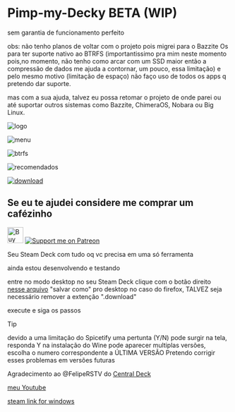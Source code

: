 # Pimp-my-Decky BETA (WIP)
sem garantia de funcionamento perfeito

obs: não tenho planos de voltar com o projeto
pois migrei para o Bazzite Os para ter suporte nativo ao BTRFS
(importantissimo pra mim neste momento pois,no momento, não tenho como arcar com um SSD maior então a compressão de dados me ajuda a contornar, um pouco, essa limitação)
e pelo mesmo motivo (limitação de espaço) não faço uso de todos os apps q pretendo dar suporte.

mas com a sua ajuda, talvez eu possa retomar o projeto de onde parei ou até suportar outros sistemas como Bazzite, ChimeraOS, Nobara ou Big Linux.

![logo](https://github.com/user-attachments/assets/0d648b20-ad0a-4189-a978-c65ec644fe4b)

![menu](https://github.com/user-attachments/assets/25df8358-b1d6-4bd9-8f24-778ff274236b)

![btrfs](https://github.com/user-attachments/assets/502f3563-e30f-4f71-bca5-0626aac4b4d2)

![recomendados](https://github.com/user-attachments/assets/d164a088-2c32-40ab-ad71-ca31a1981bb6)


[![download](https://github.com/user-attachments/assets/7b2daebb-2728-4eb8-b3df-0e19e1a98561)](https://raw.githubusercontent.com/llbranco/Pimp-my-Decky/refs/heads/main/pimp_my_decky_install.desktop)


## Se eu te ajudei considere me comprar um cafézinho
<a href='https://ko-fi.com/J3J4Y2DQ4' target='_blank'><img height='36' style='border:0px;height:36px;' src='https://storage.ko-fi.com/cdn/kofi2.png?v=3' border='0' alt='Buy Me a Coffee at ko-fi.com' /></a> [![Support me on Patreon](https://img.shields.io/endpoint.svg?url=https%3A%2F%2Fshieldsio-patreon.vercel.app%2Fapi%3Fusername%3Dllbranco%26type%3Dpatrons&style=flat-square)](https://patreon.com/llbranco)

Seu Steam Deck com tudo oq vc precisa em uma só ferramenta

ainda estou desenvolvendo e testando

entre no modo desktop no seu Steam Deck
clique com o botão direito [nesse arquivo](https://raw.githubusercontent.com/llbranco/Pimp-my-Decky/refs/heads/main/pimp_my_decky_install.desktop) "salvar como" pro desktop
no caso do firefox, TALVEZ seja necessário remover a extenção ".download"

execute e siga os passos

> [!TIP]
> devido a uma limitação do Spicetify uma pertunta (Y/N) pode surgir na tela, responda Y
> na instalação do Wine pode aparecer multiplas versões, escolha o numero correspondente a ÚLTIMA VERSÃO
> Pretendo corrigir esses problemas em versões futuras

Agradecimento ao @FelipeRSTV do [Central Deck](https://www.youtube.com/@CentralDeck)

[meu Youtube](https://www.youtube.com/@llbranco)

[steam link for windows](https://media.steampowered.com/steamlink/windows/latest/SteamLink.zip)
